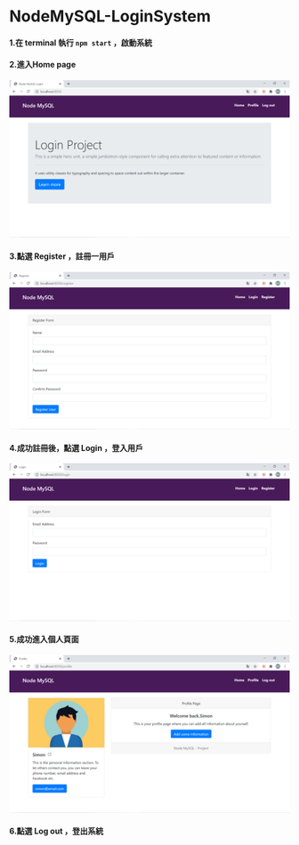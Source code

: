 # NodeMySQL-LoginSystem


#### 1.在 terminal 執行 `npm start` ，啟動系統

#### 2.進入Home page

![image](https://github.com/amyhsin/NodeMySQL-LoginSystem/blob/main/img/home.png)

#### 3.點選 Register ，註冊一用戶

![image](https://github.com/amyhsin/NodeMySQL-LoginSystem/blob/main/img/register.png)

#### 4.成功註冊後，點選 Login ，登入用戶

![image](https://github.com/amyhsin/NodeMySQL-LoginSystem/blob/main/img/login.png)

#### 5.成功進入個人頁面

![image](https://github.com/amyhsin/NodeMySQL-LoginSystem/blob/main/img/node-login.png)

#### 6.點選 Log out ，登出系統
